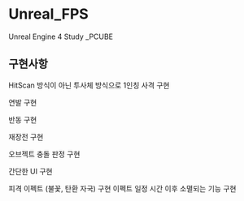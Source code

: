 # Unreal_FPS
Unreal Engine 4 Study _PCUBE



## 구현사항

HitScan 방식이 아닌 투사체 방식으로 1인칭 사격 구현

연발 구현

반동 구현

재장전 구현

오브젝트 충돌 판정 구현

간단한 UI 구현

피격 이펙트 (불꽃, 탄환 자국) 구현
이펙트 일정 시간 이후 소멸되는 기능 구현
